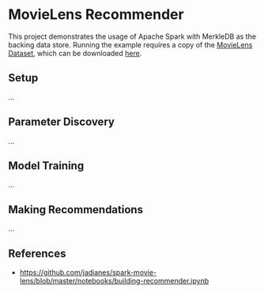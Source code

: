 MovieLens Recommender
=====================

This project demonstrates the usage of Apache Spark with MerkleDB as the backing
data store. Running the example requires a copy of the [MovieLens
Dataset](http://movielens.org/), which can be downloaded
[here](http://files.grouplens.org/datasets/movielens/ml-latest.zip).


## Setup

...


## Parameter Discovery

...


## Model Training

...


## Making Recommendations

...


## References

- https://github.com/jadianes/spark-movie-lens/blob/master/notebooks/building-recommender.ipynb
